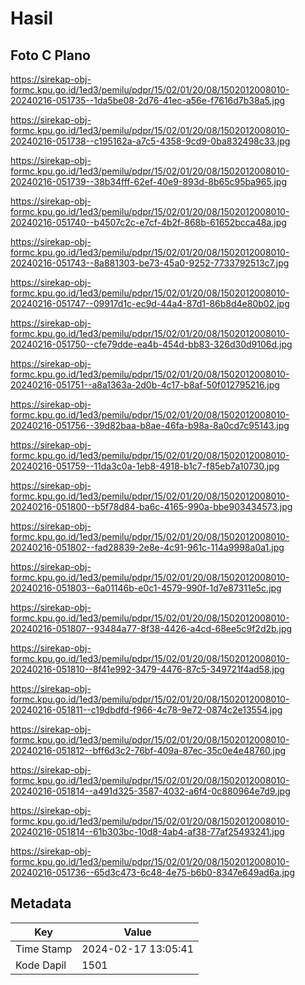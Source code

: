 # Hasil

## Foto C Plano

https://sirekap-obj-formc.kpu.go.id/1ed3/pemilu/pdpr/15/02/01/20/08/1502012008010-20240216-051735--1da5be08-2d76-41ec-a56e-f7616d7b38a5.jpg

https://sirekap-obj-formc.kpu.go.id/1ed3/pemilu/pdpr/15/02/01/20/08/1502012008010-20240216-051738--c195162a-a7c5-4358-9cd9-0ba832498c33.jpg

https://sirekap-obj-formc.kpu.go.id/1ed3/pemilu/pdpr/15/02/01/20/08/1502012008010-20240216-051739--38b34fff-62ef-40e9-893d-8b65c95ba965.jpg

https://sirekap-obj-formc.kpu.go.id/1ed3/pemilu/pdpr/15/02/01/20/08/1502012008010-20240216-051740--b4507c2c-e7cf-4b2f-868b-61652bcca48a.jpg

https://sirekap-obj-formc.kpu.go.id/1ed3/pemilu/pdpr/15/02/01/20/08/1502012008010-20240216-051743--8a881303-be73-45a0-9252-7733792513c7.jpg

https://sirekap-obj-formc.kpu.go.id/1ed3/pemilu/pdpr/15/02/01/20/08/1502012008010-20240216-051747--09917d1c-ec9d-44a4-87d1-86b8d4e80b02.jpg

https://sirekap-obj-formc.kpu.go.id/1ed3/pemilu/pdpr/15/02/01/20/08/1502012008010-20240216-051750--cfe79dde-ea4b-454d-bb83-326d30d9106d.jpg

https://sirekap-obj-formc.kpu.go.id/1ed3/pemilu/pdpr/15/02/01/20/08/1502012008010-20240216-051751--a8a1363a-2d0b-4c17-b8af-50f012795216.jpg

https://sirekap-obj-formc.kpu.go.id/1ed3/pemilu/pdpr/15/02/01/20/08/1502012008010-20240216-051756--39d82baa-b8ae-46fa-b98a-8a0cd7c95143.jpg

https://sirekap-obj-formc.kpu.go.id/1ed3/pemilu/pdpr/15/02/01/20/08/1502012008010-20240216-051759--11da3c0a-1eb8-4918-b1c7-f85eb7a10730.jpg

https://sirekap-obj-formc.kpu.go.id/1ed3/pemilu/pdpr/15/02/01/20/08/1502012008010-20240216-051800--b5f78d84-ba6c-4165-990a-bbe903434573.jpg

https://sirekap-obj-formc.kpu.go.id/1ed3/pemilu/pdpr/15/02/01/20/08/1502012008010-20240216-051802--fad28839-2e8e-4c91-961c-114a9998a0a1.jpg

https://sirekap-obj-formc.kpu.go.id/1ed3/pemilu/pdpr/15/02/01/20/08/1502012008010-20240216-051803--6a01146b-e0c1-4579-990f-1d7e87311e5c.jpg

https://sirekap-obj-formc.kpu.go.id/1ed3/pemilu/pdpr/15/02/01/20/08/1502012008010-20240216-051807--93484a77-8f38-4426-a4cd-68ee5c9f2d2b.jpg

https://sirekap-obj-formc.kpu.go.id/1ed3/pemilu/pdpr/15/02/01/20/08/1502012008010-20240216-051810--8f41e992-3479-4476-87c5-349721f4ad58.jpg

https://sirekap-obj-formc.kpu.go.id/1ed3/pemilu/pdpr/15/02/01/20/08/1502012008010-20240216-051811--c19dbdfd-f966-4c78-9e72-0874c2e13554.jpg

https://sirekap-obj-formc.kpu.go.id/1ed3/pemilu/pdpr/15/02/01/20/08/1502012008010-20240216-051812--bff6d3c2-76bf-409a-87ec-35c0e4e48760.jpg

https://sirekap-obj-formc.kpu.go.id/1ed3/pemilu/pdpr/15/02/01/20/08/1502012008010-20240216-051814--a491d325-3587-4032-a6f4-0c880964e7d9.jpg

https://sirekap-obj-formc.kpu.go.id/1ed3/pemilu/pdpr/15/02/01/20/08/1502012008010-20240216-051814--61b303bc-10d8-4ab4-af38-77af25493241.jpg

https://sirekap-obj-formc.kpu.go.id/1ed3/pemilu/pdpr/15/02/01/20/08/1502012008010-20240216-051736--65d3c473-6c48-4e75-b6b0-8347e649ad6a.jpg


## Metadata

| Key        | Value               |
| ---------- | ------------------- |
| Time Stamp | 2024-02-17 13:05:41 |
| Kode Dapil | 1501                |



